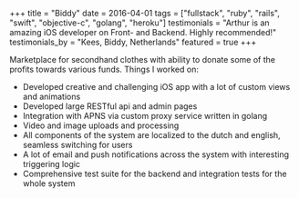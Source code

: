 +++
title = "Biddy"
date = 2016-04-01
tags = ["fullstack", "ruby", "rails", "swift", "objective-c", "golang", "heroku"]
testimonials = "Arthur is an amazing iOS developer on Front- and Backend. Highly recommended!"
testimonials_by = "Kees, Biddy, Netherlands"
featured = true
+++

Marketplace for secondhand clothes with ability to donate some of the profits towards various funds. Things I worked on:

- Developed creative and challenging iOS app with a lot of custom views and animations
- Developed large RESTful api and admin pages
- Integration with APNS via custom proxy service written in golang
- Video and image uploads and processing
- All components of the system are localized to the dutch and english, seamless switching for users
- A lot of email and push notifications across the system with interesting triggering logic
- Comprehensive test suite for the backend and integration tests for the whole system
